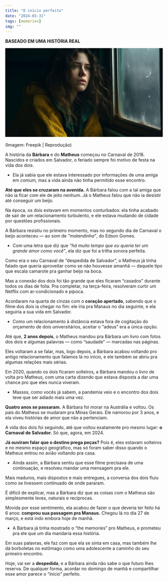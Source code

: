 ```yaml
---
title: "O início perfeito"
date: "2024-03-31"
tags: [memories]
img: ""
---
```


**BASEADO EM UMA HISTÓRIA REAL**

![](./img/inicio-perfeito.jpg)

(Imagem: Freepik | Reprodução)

A história da  **Bárbara**  e do **Matheus**  começou no Carnaval de 2018. Nascidos e criados em Salvador, o feriado sempre foi motivo de festa na vida dos dois.

-   Ela já sabia que ele estava interessado por informações de uma amiga em comum, mas a vida ainda não tinha permitido esse encontro.
    

**Até que eles se cruzaram na avenida.**  A Bárbara falou com a tal amiga que não ia ficar com ele de jeito nenhum. Já o Matheus falou que não ia desistir até conseguir um beijo.

Na época, os dois estavam em momentos conturbados: ela tinha acabado de sair de um relacionamento turbulento, e ele estava mudando de cidade por questões profissionais.

A Bárbara resistiu no primeiro momento, mas no segundo dia de Carnaval o beijo aconteceu — ao som de  _“malandinha”_, do Edson Gomes.

-   Com uma letra que diz que  _“há muito tempo que eu queria ter um grande amor como você”_, ela diz que foi a trilha sonora perfeita.
    

Como era o seu Carnaval de “despedida de Salvador”, o Matheus já tinha falado que queria aproveitar como se não houvesse amanhã — daquele tipo que escala camarote pra ganhar beijo na boca.

Mas a conexão dos dois foi tão grande que eles ficaram “casados” durante todos os dias de folia. Pra completar, na terça-feira, resolveram curtir um Netflix com ar-condicionado e pipoca.

Acordaram na quarta de cinzas com o  **coração apertado**, sabendo que o filme dos dois ia chegar no fim: ele iria pra Manaus no dia seguinte, e ela seguiria a sua vida em Salvador.

-   Como um relacionamento à distância estava fora de cogitação do orçamento de dois universitários, aceitar o “adeus” era a única opção.
    

Até que,  **2 anos depois**, o Matheus mandou pra Bárbara um livro com fotos dos dois e algumas palavras — como “saudade” — marcadas nas páginas.

Eles voltaram a se falar, mas, logo depois, a Bárbara acabou voltando pro antigo relacionamento que falamos lá no início, e ele também se abriu pra algumas relações mais sérias.

Em 2020, quando os dois ficaram solteiros, a Bárbara mandou o livro de volta pro Matheus, com uma carta dizendo que estava disposta a dar uma chance pro que eles nunca viveram.

-   Massss, como vocês já sabem, a pandemia veio e o encontro dos dois teve que ser adiado mais uma vez.
    

**Quatro anos se passaram.** A Bárbara foi morar na Austrália e voltou. Os pais do Matheus se mudaram pra Minas Gerais. Ele namorou por 3 anos, e ela viveu histórias de amor que não a pertenciam.

A vida dos dois foi seguindo, até que voltou exatamente pro mesmo lugar:  **o Carnaval de Salvador.** Só que, agora, em 2024.

**Já ouviram falar que o destino prega peças?** Pois é, eles estavam solteiros e no mesmo espaço geográfico, mas só foram saber disso quando o Matheus entrou no avião voltando pra casa.

-   Ainda assim, a Bárbara sentiu que esse filme precisava de uma continuação, e resolveu mandar uma mensagem pra ele.
    

Mais maduros, mais dispostos e mais entregues, a conversa dos dois fluiu como se tivessem continuado de onde pararam.

É difícil de explicar, mas a Bárbara diz que as coisas com o Matheus são simplesmente leves, naturais e recíprocas.

Movida por esse sentimento, ela acabou de fazer o que deveria ter feito há 6 anos:  **comprou sua passagem pra Manaus.** Chegou lá no dia 27 de março, e está indo embora hoje de manhã.

-   A Bárbara já tinha mostrado o “the memories” pro Matheus, e prometeu pra ele que um dia mandaria essa história.
    

Em suas palavras, ele faz com que ela se sinta em casa, mas também lhe dá borboletas no estômago como uma adolescente a caminho do seu primeiro encontro.

Hoje, vai ser a  **despedida**, e a Bárbara ainda não sabe o que futuro lhes reserva. De qualquer forma, acordar no domingo de manhã e compartilhar esse amor parece o “início” perfeito.
